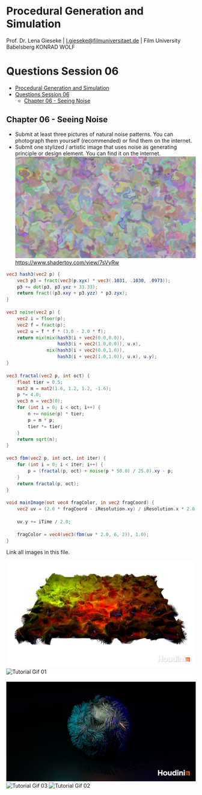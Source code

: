 
# Procedural Generation and Simulation

Prof. Dr. Lena Gieseke \| l.gieseke@filmuniversitaet.de \| Film University Babelsberg KONRAD WOLF

# Questions Session 06

* [Procedural Generation and Simulation](#procedural-generation-and-simulation)
* [Questions Session 06](#questions-session-06)
    * [Chapter 06 - Seeing Noise](#chapter-06---seeing-noise)

## Chapter 06 - Seeing Noise 

* Submit at least three pictures of natural noise patterns. You can photograph them yourself (recommended) or find them on the internet.
* Submit one stylized / artistic image that uses noise as generating principle or design element. You can find it on the internet.
![Noise Shader](https://github.com/ctechfilmuniversity/lecture_procedural_generation_and_simulation/blob/main/assignments/brauwers/06/NoiseShader.png)
https://www.shadertoy.com/view/7sVyRw
```GLSL
vec3 hash3(vec2 p) {
	vec3 p3 = fract(vec3(p.xyx) * vec3(.1031, .1030, .0973));
    p3 += dot(p3, p3.yxz + 33.33);
    return fract((p3.xxy + p3.yzz) * p3.zyx);
}

vec3 noise(vec2 p) {
    vec2 i = floor(p);
    vec2 f = fract(p);
	vec2 u = f * f * (3.0 - 2.0 * f);
    return mix(mix(hash3(i + vec2(0.0,0.0)), 
                   hash3(i + vec2(1.0,0.0)), u.x),
               mix(hash3(i + vec2(0.0,1.0)), 
                   hash3(i + vec2(1.0,1.0)), u.x), u.y);
}

vec3 fractal(vec2 p, int oct) {
    float tier = 0.5;
    mat2 m = mat2(1.6, 1.2, 1.2, -1.6);
    p *= 4.0;
    vec3 n = vec3(0);
    for (int i = 0; i < oct; i++) {
        n += noise(p) * tier; 
        p = m * p;
        tier *= tier;
    }
    return sqrt(n);
}

vec3 fbm(vec2 p, int oct, int iter) {
    for (int i = 0; i < iter; i++) {
        p = (fractal(p, oct) + noise(p * 50.0) / 25.0).xy - p;
    }
    return fractal(p, oct);
}

void mainImage(out vec4 fragColor, in vec2 fragCoord) {
    vec2 uv = (2.0 * fragCoord - iResolution.xy) / iResolution.x * 2.0;
    
    uv.y += iTime / 2.0;
    
    fragColor = vec4(vec3(fbm(uv * 2.0, 6, 2)), 1.0);
}
```
Link all images in this file.

![Tutorial Rendering 01](pgs_ss21_tutorial_04_01.png) 
![Tutorial Gif 01](https://github.com/ctechfilmuniversity/lecture_procedural_generation_and_simulation/blob/main/assignments/brauwers/06/pgs_ss21_tutorial_04_01.gif)
![Tutorial Rendering 03](pgs_ss21_tutorial_04_03.png) 
![Tutorial Gif 03](https://github.com/ctechfilmuniversity/lecture_procedural_generation_and_simulation/blob/main/assignments/brauwers/06/pgs_ss21_tutorial_04_03.gif)
![Tutorial Gif 02](https://github.com/ctechfilmuniversity/lecture_procedural_generation_and_simulation/blob/main/assignments/brauwers/06/pgs_ss21_tutorial_04_02.gif)
